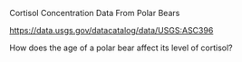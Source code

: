 Cortisol Concentration Data From Polar Bears

https://data.usgs.gov/datacatalog/data/USGS:ASC396

How does the age of a polar bear affect its level of cortisol?

